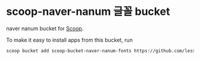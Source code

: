 # scoop-naver-nanum 글꼴 bucket

naver nanum bucket for [Scoop](http://scoop.sh). 

To make it easy to install apps from this bucket, run


```sh
scoop bucket add scoop-bucket-naver-nanum-fonts https://github.com/lesstif/scoop-bucket-naver-nanum-fonts.git
```

